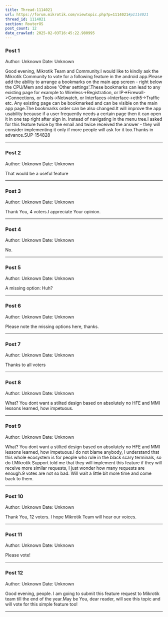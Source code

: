 ```yaml
---
title: Thread-1114021
url: https://forum.mikrotik.com/viewtopic.php?p=1114021#p1114021
thread_id: 1114021
section: RouterOS
post_count: 12
date_crawled: 2025-02-03T16:45:22.980995
---
```


### Post 1
Author: Unknown
Date: Unknown

Good evening, Mikrotik Team and Community.I would like to kindly ask the Mikrotik Community to vote for a following feature in the android app.Please add the ability to arrange a bookmarks on the main app screen - right below the CPU/Mem and above 'Other settings'.These bookmarks can lead to any existing page for example to Wireless->Registration, or IP->Firewall->Connections, or Tools->Netwatch, or Interfaces->Interface->eth5->Traffic etc. Any existing page can be bookmarked and can be visible on the main app page.The bookmarks order can be also changed.It will improve the app usability because if a user frequently needs a certain page then it can open it in one tap right after sign in. Instead of navigating in the menu tree.I asked for this feature twice by the email and twice received the answer - they will consider implementing it only if more people will ask for it too.Thanks in advance.SUP-154828

---
### Post 2
Author: Unknown
Date: Unknown

That would be a useful feature

---
### Post 3
Author: Unknown
Date: Unknown

Thank You, 4 voters.I appreciate Your opinion.

---
### Post 4
Author: Unknown
Date: Unknown

No.

---
### Post 5
Author: Unknown
Date: Unknown

A missing option: Huh?

---
### Post 6
Author: Unknown
Date: Unknown

Please note the missing options here, thanks.

---
### Post 7
Author: Unknown
Date: Unknown

Thanks to all voters

---
### Post 8
Author: Unknown
Date: Unknown

What? You dont want a stilted design based on absolutely  no HFE and MMI lessons learned,  how impetuous.

---
### Post 9
Author: Unknown
Date: Unknown

What? You dont want a stilted design based on absolutely  no HFE and MMI lessons learned,  how impetuous.I do not blame anybody, I understand that this whole ecosystem is for people who rule in the black scary terminals, so do I.Mikrotik Support told me that they will implement this feature if they will receive more similar requests, I just wonder how many requests are enough.9 votes are not so bad. Will wait a little bit more time and come back to them.

---
### Post 10
Author: Unknown
Date: Unknown

Thank You, 12 voters. I hope Mikrotik Team will hear our voices.

---
### Post 11
Author: Unknown
Date: Unknown

Please vote!

---
### Post 12
Author: Unknown
Date: Unknown

Good evening, people. I am going to submit this feature request to Mikrotik team till the end of the year.May be You, dear reader, will see this topic and will vote for this simple feature too!

---
